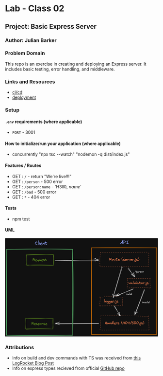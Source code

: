 # Lab - Class 02

## Project: Basic Express Server

### Author: Julian Barker

### Problem Domain  

This repo is an exercise in creating and deploying an Express server. It includes basic testing, error handling, and middleware.

### Links and Resources

- [ci/cd](https://github.com/julian-barker/basic-express-server/actions)
- [deployment](https://four01-basic-express-server.onrender.com)

### Setup

#### `.env` requirements (where applicable)

- `PORT` - 3001

#### How to initialize/run your application (where applicable)

- concurrently \"npx tsc --watch\" \"nodemon -q dist/index.js\"

#### Features / Routes

- GET : `/` - return "We're live!!!"
- GET : `/person` - 500 error
- GET : `/person:name` - 'H3ll0, *name*'
- GET : `/bad` - 500 error
- GET : `*` - 404 error

#### Tests

- npm test

#### UML

![UML](./assets/401_lab_2_UML.png)

### Attributions

- Info on build and dev commands with TS was received from [this LogRocket Blog Post](https://blog.logrocket.com/how-to-set-up-node-typescript-express/)
- Info on express types recieved from official [GitHub repo](https://github.com/DefinitelyTyped/DefinitelyTyped/blob/master/types/express/index.d.ts)
